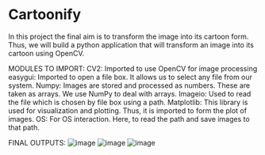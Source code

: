 # Cartoonify
In this project the final aim is to transform the image into its cartoon form. Thus, we will build a python application that will transform an image into its cartoon using OpenCV.

MODULES TO IMPORT:
CV2: Imported to use OpenCV for image processing
easygui: Imported to open a file box. It allows us to select any file from our system.
Numpy: Images are stored and processed as numbers. These are taken as arrays. We use NumPy to deal with arrays.
Imageio: Used to read the file which is chosen by file box using a path.
Matplotlib: This library is used for visualization and plotting. Thus, it is imported to form the plot of images.
OS: For OS interaction. Here, to read the path and save images to that path.

FINAL OUTPUTS:
![image](https://user-images.githubusercontent.com/62638207/120590437-27dea180-c458-11eb-90d1-78c0e8dd7407.png)
![image](https://user-images.githubusercontent.com/62638207/120590483-3a58db00-c458-11eb-9297-02d812bfc15c.png)
![image](https://user-images.githubusercontent.com/62638207/120590530-49d82400-c458-11eb-950c-9907d2aa3f0b.png)
